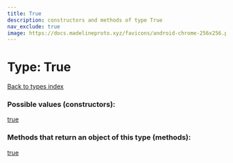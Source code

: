 ```yaml
---
title: True
description: constructors and methods of type True
nav_exclude: true
image: https://docs.madelineproto.xyz/favicons/android-chrome-256x256.png
---
```

# Type: True
[Back to types index](index.md)



### Possible values (constructors):

[true](/API_docs/constructors/true.md)  



### Methods that return an object of this type (methods):



[true](/API_docs/constructors/true.md)  

